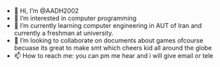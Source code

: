 - 👋 Hi, I’m @AADH2002
- 👀 I’m interested in computer programming
- 🌱 I’m currently learning computer engineering in AUT of Iran and currently a freshman at university.
- 💞️ I’m looking to collaborate on documents about games ofcourse becuase its great to make smt which cheers kid all around the globe
- 📫 How to reach me: you can pm me hear and i will give email or tele

<!---
AADH2002/AADH2002 is a ✨ special ✨ repository because its `README.md` (this file) appears on your GitHub profile.
You can click the Preview link to take a look at your changes.
--->
